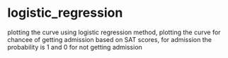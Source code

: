 # logistic_regression

plotting the curve using logistic regression method, 
plotting the curve for chancee of getting admission based on SAT scores,
for admission the probability is 1 and 0 for not getting admission

